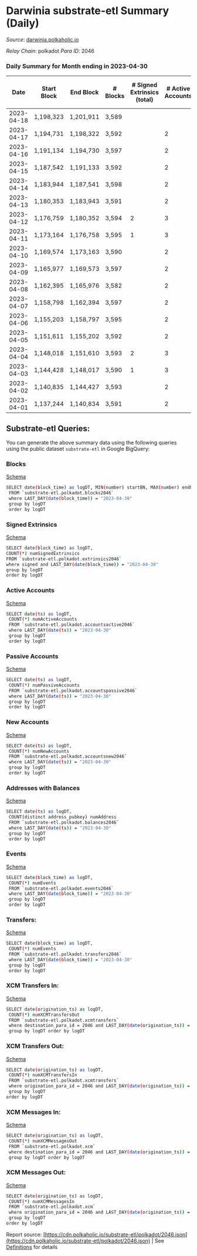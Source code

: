 # Darwinia substrate-etl Summary (Daily)

_Source_: [darwinia.polkaholic.io](https://darwinia.polkaholic.io)

*Relay Chain*: polkadot
*Para ID*: 2046



### Daily Summary for Month ending in 2023-04-30


| Date | Start Block | End Block | # Blocks  | # Signed Extrinsics (total) | # Active Accounts | # Passive | # New | # Addresses with Balances | # Events | # Transfers | # XCM Transfers In | # XCM Transfers Out | # XCM In | # XCM Out | Issues | 
| ---- | ----------- | --------- | --------  | --------------------------- | ----------------- | --------- | ----- | ------------------------- | -------- | ----------- | ------------------ | ------------------- | -------- | --------- | ------ |
| 2023-04-18 | 1,198,323 | 1,201,911 | 3,589  |  |  |  |  |  | 7,180 |   |   |   |  |  |  |
| 2023-04-17 | 1,194,731 | 1,198,322 | 3,592  |  | 2 |  |  | 22 | 7,186 |   |   |   |  |  |  |
| 2023-04-16 | 1,191,134 | 1,194,730 | 3,597  |  | 2 |  |  | 22 | 7,196 |   |   |   |  |  |  |
| 2023-04-15 | 1,187,542 | 1,191,133 | 3,592  |  | 2 |  |  | 22 | 7,186 |   |   |   |  |  |  |
| 2023-04-14 | 1,183,944 | 1,187,541 | 3,598  |  | 2 |  |  | 22 | 7,198 |   |   |   |  |  |  |
| 2023-04-13 | 1,180,353 | 1,183,943 | 3,591  |  | 2 |  |  | 22 | 7,184 |   |   |   |  |  |  |
| 2023-04-12 | 1,176,759 | 1,180,352 | 3,594  | 2 | 3 | 2 |  | 22 | 7,309 | 101  |   | 2  | 2 | 2 |  |
| 2023-04-11 | 1,173,164 | 1,176,758 | 3,595  | 1 | 3 | 2 |  | 22 | 7,262 | 61  |   | 1  | 1 | 1 |  |
| 2023-04-10 | 1,169,574 | 1,173,163 | 3,590  |  | 2 |  |  | 22 | 7,182 |   |   |   |  |  |  |
| 2023-04-09 | 1,165,977 | 1,169,573 | 3,597  |  | 2 |  |  | 22 | 7,196 |   |   |   |  |  |  |
| 2023-04-08 | 1,162,395 | 1,165,976 | 3,582  |  | 2 |  |  | 22 | 7,166 |   |   |   |  |  |  |
| 2023-04-07 | 1,158,798 | 1,162,394 | 3,597  |  | 2 |  |  | 22 | 7,196 |   |   |   |  |  |  |
| 2023-04-06 | 1,155,203 | 1,158,797 | 3,595  |  | 2 |  |  | 22 | 7,192 |   |   |   |  |  |  |
| 2023-04-05 | 1,151,611 | 1,155,202 | 3,592  |  | 2 |  |  | 22 | 7,186 |   |   |   |  |  |  |
| 2023-04-04 | 1,148,018 | 1,151,610 | 3,593  | 2 | 3 | 2 |  | 22 | 7,328 | 122  |   | 2  | 2 | 2 |  |
| 2023-04-03 | 1,144,428 | 1,148,017 | 3,590  | 1 | 3 | 2 |  | 22 | 7,252 | 61  |   | 1  | 1 | 1 |  |
| 2023-04-02 | 1,140,835 | 1,144,427 | 3,593  |  | 2 |  |  | 22 | 7,188 |   |   |   |  |  |  |
| 2023-04-01 | 1,137,244 | 1,140,834 | 3,591  |  | 2 |  |  | 22 | 7,184 |   |   |   |  |  |  |

## Substrate-etl Queries:
You can generate the above summary data using the following queries using the public dataset `substrate-etl` in Google BigQuery:


### Blocks 

[Schema](https://github.com/colorfulnotion/substrate-etl/blob/main/schema/blocks.json)

```bash
SELECT date(block_time) as logDT, MIN(number) startBN, MAX(number) endBN, COUNT(*) numBlocks 
 FROM `substrate-etl.polkadot.blocks2046`  
 where LAST_DAY(date(block_time)) = "2023-04-30" 
 group by logDT 
 order by logDT
```

### Signed Extrinsics 

[Schema](https://github.com/colorfulnotion/substrate-etl/blob/main/schema/extrinsics.json)

```bash
SELECT date(block_time) as logDT, 
COUNT(*) numSignedExtrinsics 
FROM `substrate-etl.polkadot.extrinsics2046`  
where signed and LAST_DAY(date(block_time)) = "2023-04-30" 
group by logDT 
order by logDT
```

### Active Accounts 

[Schema](https://github.com/colorfulnotion/substrate-etl/blob/main/schema/accountsactive.json)

```bash
SELECT date(ts) as logDT, 
 COUNT(*) numActiveAccounts 
 FROM `substrate-etl.polkadot.accountsactive2046` 
 where LAST_DAY(date(ts)) = "2023-04-30" 
 group by logDT 
 order by logDT
```

### Passive Accounts 

[Schema](https://github.com/colorfulnotion/substrate-etl/blob/main/schema/accountspassive.json)

```bash
SELECT date(ts) as logDT, 
 COUNT(*) numPassiveAccounts 
 FROM `substrate-etl.polkadot.accountspassive2046` 
 where LAST_DAY(date(ts)) = "2023-04-30" 
 group by logDT 
 order by logDT
```

### New Accounts 

[Schema](https://github.com/colorfulnotion/substrate-etl/blob/main/schema/accountsnew.json)

```bash
SELECT date(ts) as logDT, 
 COUNT(*) numNewAccounts 
 FROM `substrate-etl.polkadot.accountsnew2046` 
 where LAST_DAY(date(ts)) = "2023-04-30" 
 group by logDT
 order by logDT
```

### Addresses with Balances 

[Schema](https://github.com/colorfulnotion/substrate-etl/blob/main/schema/balances.json)

```bash
SELECT date(ts) as logDT,
 COUNT(distinct address_pubkey) numAddress 
 FROM `substrate-etl.polkadot.balances2046` 
 where LAST_DAY(date(ts)) = "2023-04-30" 
 group by logDT 
 order by logDT
```

### Events 

[Schema](https://github.com/colorfulnotion/substrate-etl/blob/main/schema/events.json)

```bash
SELECT date(block_time) as logDT, 
 COUNT(*) numEvents 
 FROM `substrate-etl.polkadot.events2046` 
 where LAST_DAY(date(block_time)) = "2023-04-30" 
 group by logDT 
 order by logDT
```

### Transfers:

[Schema](https://github.com/colorfulnotion/substrate-etl/blob/main/schema/transfers.json)

```bash
SELECT date(block_time) as logDT, 
 COUNT(*) numEvents 
 FROM `substrate-etl.polkadot.transfers2046` 
 where LAST_DAY(date(block_time)) = "2023-04-30" 
 group by logDT 
 order by logDT
```

### XCM Transfers In: 

[Schema](https://github.com/colorfulnotion/substrate-etl/blob/main/schema/xcmtransfers.json)

```bash
SELECT date(origination_ts) as logDT, 
 COUNT(*) numXCMTransfersOut 
 FROM `substrate-etl.polkadot.xcmtransfers` 
 where destination_para_id = 2046 and LAST_DAY(date(origination_ts)) = "2023-04-30" 
 group by logDT order by logDT
```

### XCM Transfers Out: 

[Schema](https://github.com/colorfulnotion/substrate-etl/blob/main/schema/xcmtransfers.json)

```bash
SELECT date(origination_ts) as logDT, 
 COUNT(*) numXCMTransfersIn 
 FROM `substrate-etl.polkadot.xcmtransfers` 
 where origination_para_id = 2046 and LAST_DAY(date(origination_ts)) = "2023-04-30" 
 group by logDT 
order by logDT
```

### XCM Messages In: 

[Schema](https://github.com/colorfulnotion/substrate-etl/blob/main/schema/xcm.json)

```bash
SELECT date(origination_ts) as logDT, 
 COUNT(*) numXCMMessagesOut 
 FROM `substrate-etl.polkadot.xcm` 
 where destination_para_id = 2046 and LAST_DAY(date(origination_ts)) = "2023-04-30" 
 group by logDT order by logDT
```

### XCM Messages Out: 

[Schema](https://github.com/colorfulnotion/substrate-etl/blob/main/schema/xcm.json)

```bash
SELECT date(origination_ts) as logDT, 
 COUNT(*) numXCMMessagesIn 
 FROM `substrate-etl.polkadot.xcm` 
 where origination_para_id = 2046 and LAST_DAY(date(origination_ts)) = "2023-04-30" 
 group by logDT 
order by logDT
```


Report source: [https://cdn.polkaholic.io/substrate-etl/polkadot/2046.json](https://cdn.polkaholic.io/substrate-etl/polkadot/2046.json) | See [Definitions](/DEFINITIONS.md) for details
